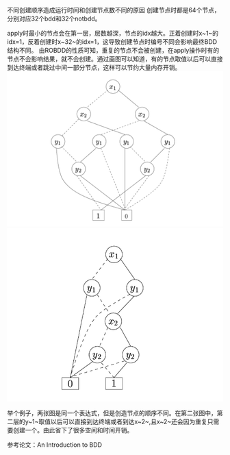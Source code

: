 不同创建顺序造成运行时间和创建节点数不同的原因
创建节点时都是64个节点，分别对应32个bdd和32个notbdd。

apply时最小的节点会在第一层，层数越深，节点的idx越大。正着创建时x~1~的idx=1，反着创建时x~32~的idx=1，这导致创建节点时编号不同会影响最终BDD结构不同。
由ROBDD的性质可知，重复的节点不会被创建，在apply操作时有的节点不会影响结果，就不会创建。通过画图可以知道，有的节点取值以后可以直接到达终端或者跳过中间一部分节点，这样可以节约大量内存开销。
![BDD1](./img/BDD1.png)
![BDD2](./img/BDD2.png)

举个例子，两张图是同一个表达式，但是创造节点的顺序不同。在第二张图中，第二层的y~1~取值以后可以直接到达终端或者到达x~2~,且x~2~还会因为重复只需要创建一个。由此省下了很多空间和时间开销。

参考论文：An Introduction to BDD
